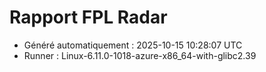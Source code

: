 # Rapport FPL Radar

- Généré automatiquement : 2025-10-15 10:28:07 UTC
- Runner : Linux-6.11.0-1018-azure-x86_64-with-glibc2.39
